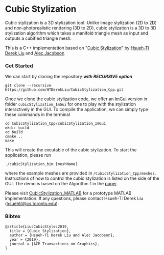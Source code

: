 # Cubic Stylization
Cubic stylization is a 3D stylization tool. Unlike image stylization (2D to 2D) and non-photorealistic rendering (3D to 2D), cubic stylization is a 3D to 3D stylization algorithm which takes a manifold triangle mesh as input and outputs a cubified triangle mesh. 

This is a C++ implementation based on "[Cubic Stylization](https://www.dgp.toronto.edu/projects/cubic-stylization/)" by [Hsueh-Ti Derek Liu](https://www.dgp.toronto.edu/~hsuehtil/) and [Alec Jacobson](https://www.cs.toronto.edu/~jacobson/). 

### Get Started
We can start by cloning the repository ***with RECURSIVE option***
```
git clone --recursive https://github.com/HTDerekLiu/CubicStylization_Cpp.git
```
Once we clone the cubic stylization code, we offer an [ImGui](https://github.com/ocornut/imgui) version in folder `cubicStylization_ImGui` for one to play with the stylization interactively in the GUI. To compile the application, we can simply type these commands in the terminal
```
cd CubicStylization_Cpp/cubicStylization_ImGui
mkdir build
cd build
cmake ..
make
```
This will create the excutable of the cubic stylization. To start the application, please run
```
./cubicStylization_bin [meshName]
```
where the example meshes are provided in `/CubicStylization_Cpp/meshes`. Instructions of how to control the cubic stylization is listed on the side of the GUI. The demo is based on the Algorithm 1 in the [paper](https://arxiv.org/abs/1910.02926). 

Please visit [CubicStylization_MATLAB](https://github.com/HTDerekLiu/CubicStylization_MATLAB) for a prototype MATLAB implementation. If any questions, please contact Hsueh-Ti Derek Liu (hsuehtil@cs.toronto.edu).

### Bibtex
```
@article{Liu:CubicStyle:2019,
  title = {Cubic Stylization},
  author = {Hsueh-Ti Derek Liu and Alec Jacobson},
  year = {2019},
  journal = {ACM Transactions on Graphics}, 
}
```
